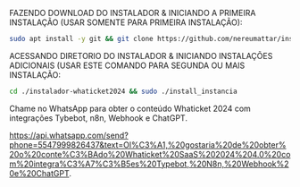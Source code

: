 FAZENDO DOWNLOAD DO INSTALADOR & INICIANDO A PRIMEIRA INSTALAÇÃO (USAR SOMENTE PARA PRIMEIRA INSTALAÇÃO):

```bash
sudo apt install -y git && git clone https://github.com/nereumattar/instalador-whaticket2024 && sudo chmod -R 777 instalador-whaticket2024 && cd instalador-whaticket2024 && sudo ./install_primaria
```

ACESSANDO DIRETORIO DO INSTALADOR & INICIANDO INSTALAÇÕES ADICIONAIS (USAR ESTE COMANDO PARA SEGUNDA OU MAIS INSTALAÇÃO:
```bash
cd ./instalador-whaticket2024 && sudo ./install_instancia
```
Chame no WhatsApp para obter o conteúdo Whaticket 2024 com integrações Tybebot, n8n, Webhook e ChatGPT.

https://api.whatsapp.com/send?phone=5547999826437&text=Ol%C3%A1,%20gostaria%20de%20obter%20o%20conte%C3%BAdo%20Whaticket%20SaaS%202024%204.0%20com%20integra%C3%A7%C3%B5es%20Typebot,%20N8n,%20Webhook%20e%20ChatGPT.
